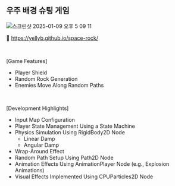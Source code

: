 ## 우주 배경 슈팅 게임  

![스크린샷 2025-01-09 오후 5 09 11](https://github.com/user-attachments/assets/1eca305f-1759-47d3-817f-d1ff8594e52f)

:rocket: https://yellyb.github.io/space-rock/

<br>

[Game Features]
- Player Shield
- Random Rock Generation
- Enemies Move Along Random Paths

<br>
    
[Development Highlights]
- Input Map Configuration
- Player State Management Using a State Machine
- Physics Simulation Using RigidBody2D Node
  - Linear Damp
  - Angular Damp
- Wrap-Around Effect
- Random Path Setup Using Path2D Node 
- Animation Effects Using AnimationPlayer Node (e.g., Explosion Animations)
- Visual Effects Implemented Using CPUParticles2D Node

